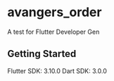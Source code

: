 # avangers_order

A test for Flutter Developer Gen

## Getting Started

Flutter SDK: 3.10.0
Dart SDK: 3.0.0
